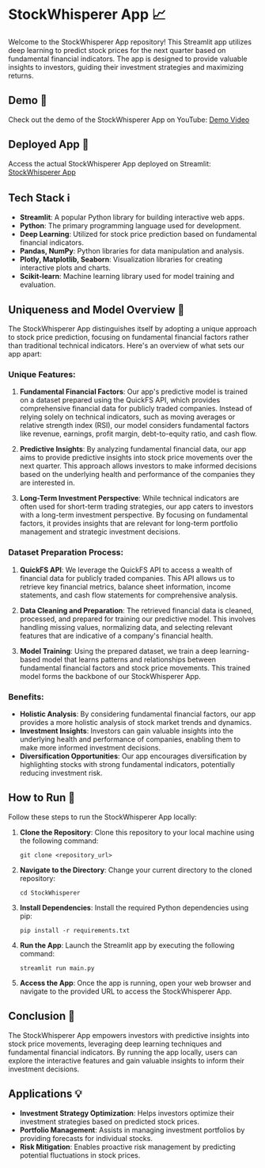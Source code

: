 # StockWhisperer App 📈

Welcome to the StockWhisperer App repository! This Streamlit app utilizes deep learning to predict stock prices for the next quarter based on fundamental financial indicators. The app is designed to provide valuable insights to investors, guiding their investment strategies and maximizing returns.

## Demo 🎥

Check out the demo of the StockWhisperer App on YouTube: [Demo Video](https://youtu.be/74h6WyrJ9q4)

## Deployed App 🚀

Access the actual StockWhisperer App deployed on Streamlit: [StockWhisperer App](https://stockwhisperer.streamlit.app/)

## Tech Stack ℹ️

- **Streamlit**: A popular Python library for building interactive web apps.
- **Python**: The primary programming language used for development.
- **Deep Learning**: Utilized for stock price prediction based on fundamental financial indicators.
- **Pandas, NumPy**: Python libraries for data manipulation and analysis.
- **Plotly, Matplotlib, Seaborn**: Visualization libraries for creating interactive plots and charts.
- **Scikit-learn**: Machine learning library used for model training and evaluation.

## Uniqueness and Model Overview 🌟

The StockWhisperer App distinguishes itself by adopting a unique approach to stock price prediction, focusing on fundamental financial factors rather than traditional technical indicators. Here's an overview of what sets our app apart:

### Unique Features:

1. **Fundamental Financial Factors**: Our app's predictive model is trained on a dataset prepared using the QuickFS API, which provides comprehensive financial data for publicly traded companies. Instead of relying solely on technical indicators, such as moving averages or relative strength index (RSI), our model considers fundamental factors like revenue, earnings, profit margin, debt-to-equity ratio, and cash flow.

2. **Predictive Insights**: By analyzing fundamental financial data, our app aims to provide predictive insights into stock price movements over the next quarter. This approach allows investors to make informed decisions based on the underlying health and performance of the companies they are interested in.

3. **Long-Term Investment Perspective**: While technical indicators are often used for short-term trading strategies, our app caters to investors with a long-term investment perspective. By focusing on fundamental factors, it provides insights that are relevant for long-term portfolio management and strategic investment decisions.

### Dataset Preparation Process:

1. **QuickFS API**: We leverage the QuickFS API to access a wealth of financial data for publicly traded companies. This API allows us to retrieve key financial metrics, balance sheet information, income statements, and cash flow statements for comprehensive analysis.

2. **Data Cleaning and Preparation**: The retrieved financial data is cleaned, processed, and prepared for training our predictive model. This involves handling missing values, normalizing data, and selecting relevant features that are indicative of a company's financial health.

3. **Model Training**: Using the prepared dataset, we train a deep learning-based model that learns patterns and relationships between fundamental financial factors and stock price movements. This trained model forms the backbone of our StockWhisperer App.

### Benefits:

- **Holistic Analysis**: By considering fundamental financial factors, our app provides a more holistic analysis of stock market trends and dynamics.
- **Investment Insights**: Investors can gain valuable insights into the underlying health and performance of companies, enabling them to make more informed investment decisions.
- **Diversification Opportunities**: Our app encourages diversification by highlighting stocks with strong fundamental indicators, potentially reducing investment risk.

## How to Run 🚀

Follow these steps to run the StockWhisperer App locally:

1. **Clone the Repository**: Clone this repository to your local machine using the following command:
   ```
   git clone <repository_url>
   ```

2. **Navigate to the Directory**: Change your current directory to the cloned repository:
   ```
   cd StockWhisperer
   ```

3. **Install Dependencies**: Install the required Python dependencies using pip:
   ```
   pip install -r requirements.txt
   ```

4. **Run the App**: Launch the Streamlit app by executing the following command:
   ```
   streamlit run main.py
   ```

5. **Access the App**: Once the app is running, open your web browser and navigate to the provided URL to access the StockWhisperer App.

## Conclusion 🎉

The StockWhisperer App empowers investors with predictive insights into stock price movements, leveraging deep learning techniques and fundamental financial indicators. By running the app locally, users can explore the interactive features and gain valuable insights to inform their investment decisions.

## Applications 💡

- **Investment Strategy Optimization**: Helps investors optimize their investment strategies based on predicted stock prices.
- **Portfolio Management**: Assists in managing investment portfolios by providing forecasts for individual stocks.
- **Risk Mitigation**: Enables proactive risk management by predicting potential fluctuations in stock prices.
